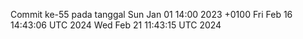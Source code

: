 Commit ke-55 pada tanggal Sun Jan 01 14:00 2023 +0100
Fri Feb 16 14:43:06 UTC 2024
Wed Feb 21 11:43:15 UTC 2024
